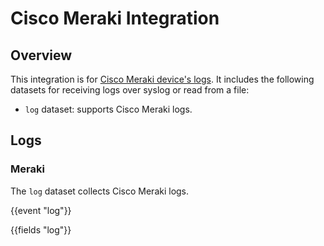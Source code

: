 # Cisco Meraki Integration

## Overview

This integration is for [Cisco Meraki device's logs](https://developer.cisco.com/meraki/). It includes the following
datasets for receiving logs over syslog or read from a file:

- `log` dataset: supports Cisco Meraki logs.

## Logs

### Meraki

The `log` dataset collects Cisco Meraki logs.

{{event "log"}}

{{fields "log"}}
